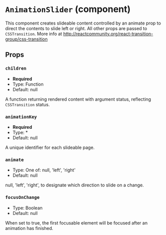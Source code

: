 `AnimationSlider` (component)
=============================

This component creates slideable content controlled by an animate prop to direct the contents to slide left or right.
All other props are passed to `CSSTransition`. More info at http://reactcommunity.org/react-transition-group/css-transition

Props
-----

### `children`

- **Required**
- Type: Function
- Default: null


A function returning rendered content with argument status, reflecting `CSSTransition` status.


### `animationKey`

- **Required**
- Type: *
- Default: null


A unique identifier for each slideable page.


### `animate`

- Type: One of: null, 'left', 'right'
- Default: null


null, 'left', 'right', to designate which direction to slide on a change.


### `focusOnChange`

- Type: Boolean
- Default: null


When set to true, the first focusable element will be focused after an animation has finished.

